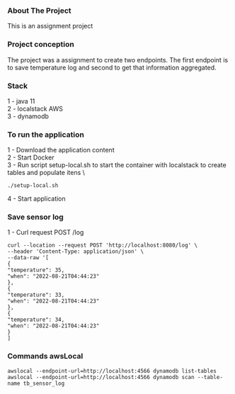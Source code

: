 ### About The Project
This is an assignment project

### Project conception
The project was a assignment to create two endpoints. 
The first endpoint is to save temperature log and second to get that information aggregated.

### Stack
1 - java 11 \
2 - localstack AWS \
3 - dynamodb

### To run the application
1 - Download the application content \
2 - Start Docker \
3 - Run script setup-local.sh to start the container with localstack to create tables and populate itens \

```shell
./setup-local.sh
```
4 - Start application

### Save sensor log

1 - Curl request POST /log

```shell
curl --location --request POST 'http://localhost:8080/log' \
--header 'Content-Type: application/json' \
--data-raw '[
{
"temperature": 35,
"when": "2022-08-21T04:44:23"
},
{
"temperature": 33,
"when": "2022-08-21T04:44:23"
},
{
"temperature": 34,
"when": "2022-08-21T04:44:23"
}
]
```
### Commands awsLocal

```shell
awslocal --endpoint-url=http://localhost:4566 dynamodb list-tables
awslocal --endpoint-url=http://localhost:4566 dynamodb scan --table-name tb_sensor_log
````
